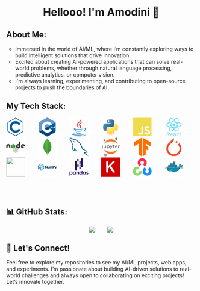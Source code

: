 <h1 align="center">Hellooo! I'm Amodini 👋</h1>

<h2> About Me:</h2>
<ul type="circle">
  <li>Immersed in the world of AI/ML, where I’m constantly exploring ways to build intelligent solutions that drive innovation. </li>
  <li>Excited about creating AI-powered applications that can solve real-world problems, whether through natural language processing, predictive analytics, or computer vision. </li>
  <li>I'm always learning, experimenting, and contributing to open-source projects to push the boundaries of AI. </li>
</ul>

<h2> My Tech Stack:</h2>
  <!-- Programming Languages -->
  <img height="50px" width="50px" src="https://raw.githubusercontent.com/devicons/devicon/master/icons/c/c-line.svg" style="margin-right: 30px;" />
  <img height="50px" width="50px" src="https://raw.githubusercontent.com/devicons/devicon/master/icons/cplusplus/cplusplus-original.svg" style="margin-right: 30px;"/>
  <img height="50px" width="50px" src="https://raw.githubusercontent.com/devicons/devicon/master/icons/java/java-original.svg" style="margin-right: 30px;"/>
  <img height="50px" width="50px" src="https://raw.githubusercontent.com/devicons/devicon/master/icons/python/python-original.svg" style="margin-right: 30px;"/>
  <img height="50px" width="50px" src="https://raw.githubusercontent.com/devicons/devicon/master/icons/javascript/javascript-plain.svg" style="margin-right: 30px;" />
  <img height="50px" width="50px" src="https://raw.githubusercontent.com/devicons/devicon/master/icons/react/react-original-wordmark.svg" style="margin-right: 30px;" />
  <img height="50px" width="50px" src="https://raw.githubusercontent.com/devicons/devicon/master/icons/nodejs/nodejs-original-wordmark.svg" style="margin-right: 30px;" />
  <img height="50px" width="50px" src="https://raw.githubusercontent.com/devicons/devicon/master/icons/mongodb/mongodb-original.svg" style="margin-right: 30px;" />

  <!-- Databases & Tools -->
  <img height="50px" width="50px" src="https://raw.githubusercontent.com/devicons/devicon/master/icons/mysql/mysql-original.svg" style="margin-right: 30px;"/>
  <img height="50px" width="50px" src="https://raw.githubusercontent.com/devicons/devicon/master/icons/jupyter/jupyter-original-wordmark.svg" style="margin-right: 30px;"/>

  <!-- AI/ML & Data Science -->
  <img height="50px" width="50px" src="https://raw.githubusercontent.com/devicons/devicon/master/icons/tensorflow/tensorflow-original.svg" style="margin-right: 30px;" />
  <img height="50px" width="50px" src="https://raw.githubusercontent.com/devicons/devicon/master/icons/pytorch/pytorch-original.svg" style="margin-right: 30px;" />
  <img height="50px" width="50px" src="https://upload.wikimedia.org/wikipedia/commons/0/05/Scikit_learn_logo_small.svg" style="margin-right: 30px;" />
  <img height="50px" width="50px" src="https://raw.githubusercontent.com/devicons/devicon/master/icons/numpy/numpy-original-wordmark.svg" style="margin-right: 30px;" />
  <img height="50px" width="50px" src="https://raw.githubusercontent.com/devicons/devicon/master/icons/pandas/pandas-original-wordmark.svg" style="margin-right: 30px;"/>
  <img height="50px" width="50px" src="https://raw.githubusercontent.com/devicons/devicon/master/icons/keras/keras-original.svg" style="margin-right: 30px;" />
  <img height="50px" width="50px" src="https://raw.githubusercontent.com/devicons/devicon/master/icons/opencv/opencv-original.svg" style="margin-right: 30px;" />

  <!-- MLOps Tools -->
  <img height="50px" width="50px" src="https://raw.githubusercontent.com/devicons/devicon/master/icons/docker/docker-original.svg" style="margin-right: 30px;" />


<br><br>

<h2>📊 GitHub Stats:</h2>
<div style="display: flex; justify-content: center; gap: 2rem;">
  <img src="https://github-readme-stats.vercel.app/api?username=amodinii&theme=dark&show_icons=true&count_private=true" />
  <img src="https://github-readme-stats.vercel.app/api/top-langs/?username=amodinii&theme=dark&layout=compact">
</div>

<h2>🔗 Let's Connect!</h2>
<p>Feel free to explore my repositories to see my AI/ML projects, web apps, and experiments. I’m passionate about building AI-driven solutions to real-world challenges and always open to collaborating on exciting projects! Let’s innovate together. </p>
